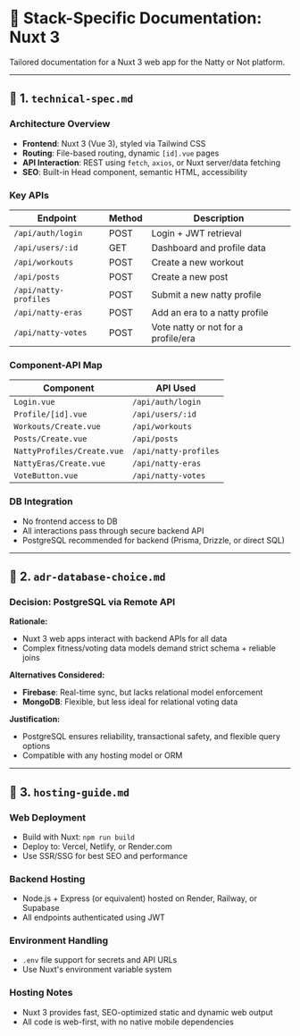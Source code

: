 # 📘 Stack-Specific Documentation: Nuxt 3

Tailored documentation for a Nuxt 3 web app for the Natty or Not platform.

---

## 📁 1. `technical-spec.md`

### Architecture Overview

* **Frontend**: Nuxt 3 (Vue 3), styled via Tailwind CSS
* **Routing**: File-based routing, dynamic `[id].vue` pages
* **API Interaction**: REST using `fetch`, `axios`, or Nuxt server/data fetching
* **SEO**: Built-in Head component, semantic HTML, accessibility

### Key APIs

| Endpoint                | Method | Description                                 |
| ----------------------- | ------ | ------------------------------------------- |
| `/api/auth/login`       | POST   | Login + JWT retrieval                       |
| `/api/users/:id`        | GET    | Dashboard and profile data                  |
| `/api/workouts`         | POST   | Create a new workout                        |
| `/api/posts`            | POST   | Create a new post                           |
| `/api/natty-profiles`   | POST   | Submit a new natty profile                  |
| `/api/natty-eras`       | POST   | Add an era to a natty profile               |
| `/api/natty-votes`      | POST   | Vote natty or not for a profile/era         |

### Component-API Map

| Component               | API Used                |
| ----------------------- | ----------------------- |
| `Login.vue`             | `/api/auth/login`       |
| `Profile/[id].vue`      | `/api/users/:id`        |
| `Workouts/Create.vue`   | `/api/workouts`         |
| `Posts/Create.vue`      | `/api/posts`            |
| `NattyProfiles/Create.vue` | `/api/natty-profiles` |
| `NattyEras/Create.vue`  | `/api/natty-eras`       |
| `VoteButton.vue`        | `/api/natty-votes`      |

### DB Integration

* No frontend access to DB
* All interactions pass through secure backend API
* PostgreSQL recommended for backend (Prisma, Drizzle, or direct SQL)

---

## 📁 2. `adr-database-choice.md`

### Decision: PostgreSQL via Remote API

**Rationale:**

* Nuxt 3 web apps interact with backend APIs for all data
* Complex fitness/voting data models demand strict schema + reliable joins

**Alternatives Considered:**

* **Firebase**: Real-time sync, but lacks relational model enforcement
* **MongoDB**: Flexible, but less ideal for relational voting data

**Justification:**

* PostgreSQL ensures reliability, transactional safety, and flexible query options
* Compatible with any hosting model or ORM

---

## 📁 3. `hosting-guide.md`

### Web Deployment

* Build with Nuxt: `npm run build`
* Deploy to: Vercel, Netlify, or Render.com
* Use SSR/SSG for best SEO and performance

### Backend Hosting

* Node.js + Express (or equivalent) hosted on Render, Railway, or Supabase
* All endpoints authenticated using JWT

### Environment Handling

* `.env` file support for secrets and API URLs
* Use Nuxt's environment variable system

### Hosting Notes

* Nuxt 3 provides fast, SEO-optimized static and dynamic web output
* All code is web-first, with no native mobile dependencies 